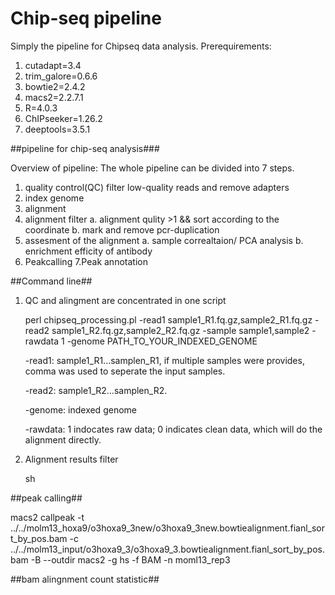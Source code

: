 # Chip-seq pipeline
Simply the pipeline for Chipseq data analysis.
Prerequirements:
  1. cutadapt=3.4
  2. trim_galore=0.6.6
  3. bowtie2=2.4.2
  4. macs2=2.2.7.1
  4. R=4.0.3
  5. ChIPseeker=1.26.2
  6. deeptools=3.5.1

##pipeline for chip-seq analysis###

Overview of pipeline: The whole pipeline can be divided into 7 steps.
   1. quality control(QC)
   filter low-quality reads and remove adapters 
   2. index genome
   3. alignment
   4. alignment filter
     a. alignment qulity >1 && sort according to the coordinate
     b. mark and remove pcr-duplication
   5. assesment of the alignment 
     a. sample correaltaion/ PCA analysis
     b. enrichment efficity of antibody
   6. Peakcalling
   7.Peak annotation

##Command line##
1. QC and alingment are concentrated in one script

    perl chipseq_processing.pl -read1 sample1_R1.fq.gz,sample2_R1.fq.gz -read2 sample1_R2.fq.gz,sample2_R2.fq.gz -sample sample1,sample2 -rawdata 1 -genome PATH_TO_YOUR_INDEXED_GENOME

    -read1: sample1_R1...samplen_R1, if multiple samples were provides, comma was used to seperate the input samples.

    -read2: sample1_R2...samplen_R2.

    -genome: indexed genome 

    -rawdata: 1 indocates raw data; 0 indicates clean data, which will do the alignment directly.


2. Alignment results filter
    
    sh 
  

##peak calling##
 
 macs2 callpeak -t ../../molm13_hoxa9/o3hoxa9_3new/o3hoxa9_3new.bowtiealignment.fianl_sort_by_pos.bam -c ../../molm13_input/o3hoxa9_3/o3hoxa9_3.bowtiealignment.fianl_sort_by_pos.bam -B --outdir macs2 -g hs -f BAM -n moml13_rep3 
 
##bam alingnment count statistic##


